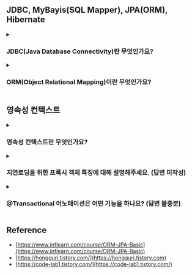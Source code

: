 <!--
<details>
  <summary><h3></h3></summary>

  ---

  <details>
    <summary></summary>
  </details>
</details> 
-->

## JDBC, MyBayis(SQL Mapper), JPA(ORM), Hibernate

<details>
  <summary><h3>JDBC(Java Database Connectivity)란 무엇인가요?</h3></summary>

  - 자바에서 데이터베이스에 접속할 수 있도록 하는 자바 API입니다.
  - 이를 통해 자바 프로그램은 SQL을 사용해 데이터베이스와 상호작용할 수 있습니다.
  - JDBC는 각종 SQL 명령을 수행하고, 그 결과를 받아 처리하는 기능을 제공합니다.

  ---

  <details>
    <summary>JDBC의 이점에 대해 설명해주세요.</summary>

    JDBC는 JDBC 표준 인터페이스를 이용해 각 데이터베이스에 맞도록 JDBC 드라이버를 구현하여,
    데이터베이스와 커넥션 연결, SQL 전달 및 결과 응답 기능들을 제공합니다.
    이로 인해, 특정 데이터베이스 언어에 종속되지 않게 해줍니다.    
  </details>
  <details>
    <summary>Spring JDBC에 대해 설명해주세요.</summary>

    Spring JDBC는 스프링 프레임워크에서 제공하는 JDBC 기반의 데이터 액세스 기술로
    JDBC를 보다 쉽고 효율적으로 사용할 수 있도록 추상화된 기능을 제공합니다.
    이를 통해 개발자는 반복적이고 번거로운 JDBC 작업을 간소화하고 생산성을 향상시킬 수 있습니다.

    Spring JDBC에서 제공하는 것은 다음과 같습니다.
    1. DataSource 추상화
      - Database 커넥션 풀을 관리하기 위한 DataSource 인터페이스를 제공
      - 이를 이용해, Database 연결 및 트랜잭션 관리가 편리
    2. 예외 처리 및 자원 관리
      - JDBC에서 발생하는 예외를 일괄 처리
      - 연결 및 리소스 관리를 자동으로 처리 해 개발자가 명시적으로 관리해야 하는 부분 간소화
    3. SQL 문 실행 및 매핑
      - 간단하고 직관적인 방식으로 SQL문을 실행하고 자바 객체로 매핑하는 기능 제공
      - ResultSet을 자동으로 객체로 변환하고 PreparaedStatement, CallableStatement를 사용해 SQL 파라미터 설정
    4. 트랜잭션 관리
      - 스프링의 트랜잭션 관리 기능과 통합
      - 트랜잭션 경계 설정, 롤백, 커밋 등의 작업을 편리하게 처리 가능
    5. 다양한 Callback 및 템플릿
      - JdbcTemplate, NamedParameterJdbcTemplate, SimpleJdbcTemplate 등 다양한 템플릿과 콜백 기능 제공
      - 반복적인 JDBC 코드 작성 간소화 및 일관성 있게 데이터베이스 엑세스 작업 수행 가능
  </details>
  <details>
    <summary>Connection Pool에 대해 설명해주세요. (답변 미작성)</summary>
  </details>
  <details>
      <summary>HikariCP에 대해 설명해주세요. (답변 미작성)</summary>
  </details>
</details> 

<details>
  <summary><h3>ORM(Object Relational Mapping)이란 무엇인가요?</h3></summary>

  - ORM은 객체지향 프로그래밍 언어를 사용해 호환되지 않는 시스템 간에 데이터를 매핑해주는 도구입니다.
  - 즉, 객체와 데이터베이스 테이블 간의 매핑을 도와줍니다.
  - 이를 통해 개발자는 SQL을 직접 다루지 않고도 데이터베이스를 CRUD 작업을 수행할 수 있습니다.

  ---
  
  <details>
    <summary>MyBatis에 대해 설명해주세요.</summary>
  
    - MyBatis는 SQL Mapper로 JPA와 달리 데이터베이스와 상호작용을 위해 개발자가 직접 SQL을 작성해서 사용해야 합니다.
    - 따라서, 최적화된 쿼리를 직접 구현할 수 있고 엔티티에 종속받지 않으면서 다양한 테이블을 조합할 수 있습니다.
    - 하지만 직접 쿼리를 작성해야 하고 데이터 매핑을 위해 XML 또는 어노테이션을 사용해야 합니다.
    - 때문에, 지루하고 반복적인 코드를 작성하게 되고 최종적으로 SQL에 종속적이게 됩니다.

    DB와 상호작용 방식
      - MyBatis : 개발자가 직접 SQL 작성하며 데이터 매핑을 위해 XML or 어노테이션 사용
      - JPA : 객체와 관계형 데이터베이스 간의 매핑을 제공하며 JPQL을 사용      
  </details> 
  <details>
    <summary>SQL 중심적인 개발의 문제점에 대해 설명하세요.</summary>

    SQL에 의존적인 개발이 되기 때문에, 비지니스 로직이 SQL에 종속적이게 됩니다.
    즉, SQL에 의존적인 상황에서 개발자들이 엔티티를 신뢰하고 사용할 수 없게 됩니다.
    예를 들어, SQL 변경 시, 자바 코드도 변경해야 하므로 유지보수도 어려워집니다.
    
    최종적으로 패러다임 불일치 문제가 발생합니다. 객체지향 프로그래밍과 관계형 데이터베이스는 서로 다른 패러다임을 가지고 있습니다. 
    이 둘의 차이를 중앙에서 해결해주지 않으면 개발자가 많은 코드를 작성해야 하며, 복잡성이 증가합니다.
  </details>
  <details>
    <summary>JPA와 Hibernate란 무엇인가요?</summary>

    JPA는 자바 ORM 기술에 대한 표준 API 명세이기 때문에, JPA를 사용하려면 JPA를 구현한 ORM 프레임워크를 선택해야 합니다.
    자바 진영에 다양한 ORM 프레임워크 중 대표적으로 사용되는 것이 바로 하이버네이트입니다.    
  </details>
  <details>
    <summary>JPA ORM을 왜 사용해야 할까요?</summary>

    데이터베이스 설계 중심의 패러다임을 객체 설계 중심으로 역전시킬 수 있기 때문에, 지루하고 반복적인 쿼리 작성을 JPA가 대신 처리해줍니다.
    이처럼 패러다임 불일치 문제가 자연스레 해결되면서 유지보수성이 향상됩니다.
    또한 JPA는 데이터베이스 사이에 추상화된 데이터 접근 계층을 제공해 특정 데이터베이스 언어에 종속되지 않게 됩니다.
    그 외에도 다양한 성능 최적화 기능을 제공하기 때문에, 성능면에서도 이점이 있습니다.
  </details>
  <details>
    <summary>JPQL(Java Persistence Query Language)이란 무엇인가요?</summary>

    JPQL은 SQL과 비슷한 문법을 가지고 있지만, JPQL은 엔티티 객체를 대상으로 쿼리를 수행합니다. 
    또한 JPQL은 SQL을 추상화하여 특정 데이터베이스에 의존되지 않기 때문에, 데이터베이스 방언이 바뀌어도 수정하지 않아도 됩니다.
    이를 통해 SQL과 같은 데이터베이스 테이블이 아닌 자바 객체에 집중할 수 있습니다. 즉, JPQL은 객체지향 쿼리라고 할 수 있습니다.
  </details>
</details>

## 영속성 컨텍스트

<details>
  <summary><h3>영속성 컨텍스트란 무엇인가요?</h3></summary>

  - 영속성 컨텍스트는 엔티티를 영구 저장하는 환경입니다.
    - 영속성 컨텍스트는 엔티티매니저를 통해 접근할 수 있습니다.
    - 예를 들어, EntityManager.persist() 메서드를 통해 영속성 컨텍스트에 엔티티를 저장할 수 있습니다.

  ---

  <details>
    <summary>영속성은 어떤 기능을 하나요? (답변 미작성)</summary>
  </details>
  <details>
    <summary>영속성은 정말 성능 향상에 큰 도움이 되나요? (답변 미작성)</summary>
  </details>  
  <details>
    <summary>영속성 컨텍스트의 이점 5가지를 설명해주세요.</summary>

    영속성 컨텍스트를 쓰는 이유는 1차 캐시, 동일성 보장, 쓰기 지연, 변경 감지, 지연로딩이 있습니다.

    - 1차 캐시: 
      - 엔티티 조회 시, 1차 캐시에 있다면 1차 캐시에서 조회하고 없다면 Database에서 조회 후 1차 캐시에 올립니다.
      - 1차 캐시가 REPEATABLE READ 격리 수준을 데이터베이스가 아닌 애플리케이션 차원에서 제공합니다.
    - 동일성(Identity, ==) 보장: 
      - 동일한 트랜잭션 내에서 동일성 비교가 가능합니다.
      - 영속성 컨텍스트는 특정 엔티티를 여러번 조회해도, 1차 캐시에 있는 동일한 엔티티를 반환하기 때문에 동일성이 보장됩니다.
    - 쓰기 지연:
      - 트랜잭션을 지원하는 쓰기 지연이 가능합니다.
      - 즉, SQL을 바로 보내지 않고 쓰기 지연 SQL 저장소에서 관리됩니다.
      - 쓰기 지연 SQL 저장소는 Flush 발생 시, 날라갑니다.
    - 변경 감지(Dirty checking): 
      - 플러시가 일어날 때, 1차 캐시에 들어있는 엔티티와 스냅샵을 비교해서 값이 다르면 쓰기 지연 저장소에 업데이트 쿼리를 저장합니다. 
        마지막으로 쓰기 지연 저장소 SQL을 데이터베이스에 전송하고 커밋이 완료됩니다.
      - 단, 변경 감지는 영속 상태의 엔티티에만 적용됩니다.
      - 스냅샷 : 값을 읽어온 최초 시점
    - 지연 로딩(Lazy Loading)
      - 엔티티가 실제 사용될 때까지 데이터베이스 조회를 지연한다.
      - 지연 로딩을 위해 실제 엔티티 대신 프록시 객체를 제공한다.
  </details>
  <details>
    <summary>엔티티 생명주기를 설명해주세요.</summary>

    - 비영속(new/transient)
      - 영속성 컨텍스트와 전혀 관계가 없는 상태
      - 즉, 순수한 객체 상태를 말한다.
    - 영속(managed)
      - 영속성 컨텍스트에 저장된 상태
      - 즉, 영속성 컨텍스트가 관리하는 엔티티를 말한다.
      - `EntityManager.persist(..);`, `EntityManager.find(..);`
    - 준영속(detached)
      - 영속성 컨텍스트에 저장됐다가 분리된 상태
      - `EntityManager.detach(..);`, `EntityManager.clear(..);`, `EntityManager.close(..);`
    - 삭제(removed)
      - 삭제된 상태.
      - 즉, 엔티티를 영속성 컨텍스트와 데이터베이스에서 삭제된 것을 말한다.
      - EntityManager.remove(..);
  </details>
  <details>
    <summary>플러시란 무엇인지 설명하고 플러시 발생 시, 일어나는 일을 설명하세요.</summary>

    플러시는 영속성 컨텍스트의 내용을 데이터베이스에 반영하는 것을 말합니다. 이때 영속성 컨텍스트를 비우지는 않습니다.
    즉, 영속성 컨텍스트의 내용을 데이터베이스와 동기화하는 것입니다.

    때문에, 플러시가 발생한다면 가장 먼저, 변경 감지가 일어납니다.
    그리고 변경된 것이 있다면, 데이터베이스에도 반영하기 위해 쓰기 지연 SQL 저장소에 해당 변경 쿼리를 추가합니다.
    마지막으로 쓰기 지연 저장소의 쿼리를 데이터베이스에 전송합니다.

    - 플러시 방법
      - EntityManager.flush() : 직접 호출
      - 트랜잭션 커밋 : 자동 호출
      - JPQL 쿼리 실행 : 자동 호출
  </details> 
</details>

<details>
  <summary><h3>지연로딩을 위한 프록시 객체 특징에 대해 설명해주세요. (답변 미작성)</h3></summary>

  ---

  <details>
    <summary>즉시 로딩과 지연 로딩에 대해 설명해주세요.(답변 불충분)</summary>

    - 즉시 로딩(EAGER LOADING)
      - 엔티티를 조회할 때 연관된 엔티티도 함께 조회합니다.
      - @ManyToOne(fetch = FetchType.EAGER)
      - 엔티티를 조회할 때 연관된 엔티티도 같이 조회하므로 쿼리를 2번 이상 실행할 것 같지만, 대부분 JPA는 즉시 로딩을 최적화하기 위해 가능하면 조인 쿼리를 사용합니다.
        때문에, 조인 쿼리를 사용하여 즉시 로딩할 때 null을 허용하면 외부 조인, null을 허용하지 않으면 내부 조인으로 됩니다.
    - 지연로딩(LAZY LOADING)
      - 연관된 엔티티를 실제 사용할 때 조회한다.
      - @ManyToOne(fetch = FetchType.LAZY)
      - 엔티티를 조회할 때 연관된 엔티티가 영속성 컨텍스트에 없다면, 프록시 객체로 조회하고 이 프록시 객체를 실제 사용할 때까지 데이터 로딩을 미룹니다.
  </details>
  <details>
    <summary>영속성 전이에 대해 설명해주세요. (답변 미작성)</summary>
  </details>
  <details>
    <summary>고아 객체에 대해 설명해주세요. (답변 미작성)</summary>
  </details>
  <details>
    <summary>N + 1 문제 무엇인지 원인과 해결방안을 함께 설명해주세요. (답변 미작성)</summary>
  </details>   
</details>

<details>
  <summary><h3>@Transactional 어노테이션은 어떤 기능을 하나요? (답변 불충분)</h3></summary>

  - 해당 어노테이션을 메소드나 클래스에 적용하면 해당 메소드 혹은 클래스 내의 작업들이 하나의 트랜잭션으로 묶입니다.
  - 즉, @Transactional 어노테이션이 적용된 메소드에서 오류가 발생하면, 그 동안의 모든 데이터베이스 작업이 롤백되어 데이터의 일관성을 유지할 수 있습니다. 
  - 반대로 오류 없이 모든 작업이 성공적으로 마무리되면, 데이터베이스에 변경 사항이 커밋되어 반영됩니다.

  ---

  <details>
    <summary>@Transactional(readonly=true)는 어떤 기능인가요? (답변 불충분)</summary>

    이는 해당 트랜잭션이 읽기 전용이라는 것을 나타내는 것으로 데이터의 변경이 없는 조회 작업에 사용되며, 성능 최적화를 위해 사용됩니다. 
    일반적으로, 읽기 전용 트랜잭션에서는 더티 체킹 등의 불필요한 연산을 생략하여 처리 성능을 향상시킬 수 있습니다. 
  </details>
  <details>
    <summary>읽기에 트랜잭션을 걸 필요가 있을까요? @Transactional 어노테이션을 안 붙이면 되지 않을까요? (답변 불충분)</summary>

    읽기 작업에 대해 트랜잭션을 걸지 않으면, 데이터의 일관성을 보장할 수 없습니다. 
    동시에 다른 트랜잭션에서 데이터 변경이 일어날 경우, 읽기 작업 중인 트랜잭션에서는 변경 전의 데이터를 읽거나, 변경 중인 데이터를 읽는 등의 문제가 발생할 수 있습니다. 
    따라서 읽기 작업에도 트랜잭션을 걸어 데이터의 일관성을 보장하는 것이 중요합니다.
  </details>  
  <details>
    <summary>JPA Propagation 전파 단계를 설명해주세요. (답변 불충분)</summary>

    JPA Propagation은 트랜잭션 동작 도중 다른 트랜잭션을 호출하는 상황에 선택할 수 있는 옵션입니다.
    이는 @Transactional 어노테이션의 propagation 속성을 통해 설정하여 호출한 쪽의 트랜잭션을 그대로 사용할 수도 있고, 새롭게 트랜잭션을 생성할 수도 있습니다.

    예를 들어, 기본값은 REQUIRED로 부모 트랜잭션 내에서 실행하며 부모 트랜잭션이 없을 경우 새로운 트랜잭션을 생성합니다.
  </details>
  <details>
    <summary>OSIV에 대해 설명해주세요. (답변 미작성)</summary>
  </details> 
</details>

## Reference

- [https://www.inflearn.com/course/ORM-JPA-Basic](https://www.inflearn.com/course/ORM-JPA-Basic)
- [https://hongguri.tistory.com/](https://hongguri.tistory.com)
- [https://code-lab1.tistory.com/](https://code-lab1.tistory.com/)
